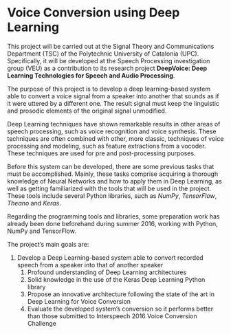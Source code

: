 # Voice Conversion using Deep Learning

This project will be carried out at the Signal Theory and Communications Department (TSC)
of the Polytechnic University of Catalonia (UPC). Specifically, it will be developed at the Speech Processing investigation group (VEU) as a contribution to its research project **DeepVoice: Deep Learning Technologies for Speech and Audio Processing**.

The purpose of this project is to develop a deep learning-based system able to convert a voice signal from a speaker into another that sounds as if it were uttered by a different one. The result signal must keep the linguistic and prosodic elements of the original signal unmodified.

Deep Learning techniques have shown remarkable results in other areas of speech processing, such as voice recognition and voice synthesis. These techniques are often combined with other, more classic, techniques of voice processing and modeling, such as feature extractions from a vocoder. These techniques are used for pre and post-processing purposes.

Before this system can be developed, there are some previous tasks that must be accomplished. Mainly, these tasks comprise acquiring a thorough knowledge of Neural Networks and how to apply them in Deep Learning, as well as getting familiarized with the tools that will be used in the project. These tools include several Python libraries, such as *NumPy*, *TensorFlow*, *Theano* and *Keras*.

Regarding the programming tools and libraries, some preparation work has already been done beforehand during summer 2016, working with Python, NumPy and TensorFlow.

The project’s main goals are:

1. Develop a Deep Learning-based system able to convert recorded speech from a speaker into that of another speaker
    1. Profound understanding of Deep Learning architectures
    2. Solid knowledge in the use of the Keras Deep Learning Python library
    3. Propose an innovative architecture following the state of the art in Deep Learning for Voice Conversion
    4. Evaluate the developed system’s conversion so it performs better than those submitted to Interspeech 2016 Voice Conversion Challenge